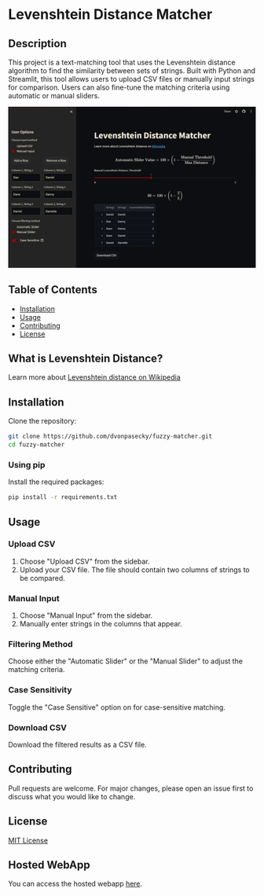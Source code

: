 # Levenshtein Distance Matcher

## Description

This project is a text-matching tool that uses the Levenshtein distance algorithm to find the similarity between sets of strings. Built with Python and Streamlit, this tool allows users to upload CSV files or manually input strings for comparison. Users can also fine-tune the matching criteria using automatic or manual sliders.

![Screenshot](screenshot.png)

## Table of Contents

- [Installation](#installation)
- [Usage](#usage)
- [Contributing](#contributing)
- [License](#license)

## What is Levenshtein Distance?


Learn more about [Levenshtein distance on Wikipedia](https://en.wikipedia.org/wiki/Levenshtein_distance)

## Installation

Clone the repository:

```bash
git clone https://github.com/dvonpasecky/fuzzy-matcher.git
cd fuzzy-matcher
```

### Using pip

Install the required packages:

```bash
pip install -r requirements.txt
```

## Usage

### Upload CSV

1. Choose "Upload CSV" from the sidebar.
2. Upload your CSV file. The file should contain two columns of strings to be compared.

### Manual Input

1. Choose "Manual Input" from the sidebar.
2. Manually enter strings in the columns that appear.

### Filtering Method

Choose either the "Automatic Slider" or the "Manual Slider" to adjust the matching criteria.

### Case Sensitivity

Toggle the "Case Sensitive" option on for case-sensitive matching.

### Download CSV

Download the filtered results as a CSV file.

## Contributing

Pull requests are welcome. For major changes, please open an issue first to discuss what you would like to change.

## License

[MIT License](LICENSE)

## Hosted WebApp

You can access the hosted webapp [here](https://fuzzy-matcher.streamlit.app/).
